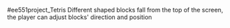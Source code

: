 #ee551project_Tetris
Different shaped blocks fall from the top of the screen, the player can adjust blocks' direction and position
